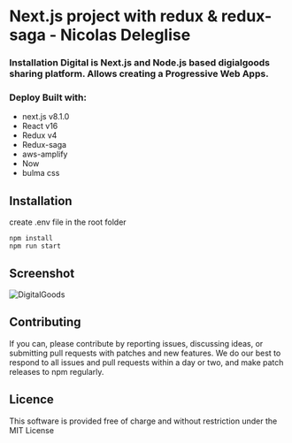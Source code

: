 # Next.js project with redux & redux-saga - Nicolas Deleglise


 ### Installation	Digital is Next.js and Node.js based digialgoods sharing platform. Allows creating a Progressive Web Apps.


 ### Deploy	Built with:
* next.js v8.1.0
* React v16
* Redux v4
* Redux-saga
* aws-amplify
* Now
* bulma css

## Installation
create .env file in the root folder
```
npm install
npm run start
```
## Screenshot
![DigitalGoods](static/digitalgoods.png)

 ## Contributing

 If you can, please contribute by reporting issues, discussing ideas, or submitting pull requests with patches and new features. We do our best to respond to all issues and pull requests within a day or two, and make patch releases to npm regularly.


 ## Licence

 This software is provided free of charge and without restriction under the MIT License